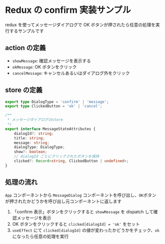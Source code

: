 # Redux の confirm 実装サンプル

redux を使ってメッセージダイアログで OK ボタンが押されたら任意の処理を実行するサンプルです

## action の定義

-   `showMessage`: 確認メッセージを表示する
-   `okMessage`: OK ボタンをクリック
-   `cancelMessage`: キャンセルあるいはダイアログ外をクリック

## store の定義

```ts
export type DialogType = 'confirm' | 'message';
export type ClickedButton = 'ok' | 'cancel';

/**
 * メッセージダイアログのstore
 */
export interface MessageStateAttributes {
    dialogId?: string;
    title: string;
    message: string;
    dialogType: DialogType;
    show?: boolean;
    // dialogId ごとにクリックされたボタンを保持
    clicked?: Record<string, ClickedButton | undefined>;
}
```

## 処理の流れ

`App` コンポーネントから `MessageDialog` コンポーネントを呼び出し、`OK`ボタンが押されたかどうかを呼び出し元コンポーネントに返します

1. 「confirm 表示」ボタンをクリックすると `showMessage` を dispatch して確認メッセージを表示
2. OK ボタンをクリックすると `clicked[dialogId] = 'ok'` をセット
3. `useEffect` にて `clicked[dialogId]` の値が変わったかどうかをチェック、`ok` になったら任意の処理を実行
